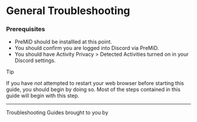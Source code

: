 <script setup>
import { VPTeamMembers } from 'vitepress/theme'

const members = [
   {
     avatar: 'https://avatars.githubusercontent.com/u/89056213',
     name: 'Espresso',
     links: [
      { icon: 'x', link: 'https://x.com/JamieNNeedham' },
      { icon: 'discord', link: 'https://discord.com/users/167581994518052864' }
     ]
   },
   {
     avatar: 'https://gravatar.com/avatar/65eab64237c97de3b9daec297193780c',
     name: 'veryCrunchy',
     links: [
      { icon: 'github', link: 'https://github.com/veryCrunchy' },
      { icon: 'discord', link: 'https://discord.com/users/576097150359044106' }
     ]
   },
]
</script>

# General Troubleshooting

### Prerequisites

- PreMiD should be installled at this point.
- You should confirm you are logged into Discord via PreMiD.
- You should have Activity Privacy > Detected Activities turned on in your Discord settings.

> [!TIP] 
> If you have _not_ attempted to restart your web browser before starting this guide, you should begin by doing so. Most of the steps contained in this guide will begin with this step.

---

Troubleshooting Guides brought to you by
<VPTeamMembers size="small" :members="members" />
